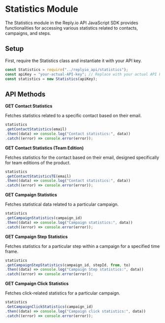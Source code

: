# Statistics Module

The Statistics module in the Reply.io API JavaScript SDK provides functionalities for accessing various statistics related to contacts, campaigns, and steps.

## Setup

First, require the Statistics class and instantiate it with your API key.

```js
const Statistics = require("../replyio_api/statistics");
const apiKey = "your-actual-API-key"; // Replace with your actual API key
const statistics = new Statistics(apiKey);
```

## API Methods

**GET Contact Statistics**

Fetches statistics related to a specific contact based on their email.

```js
statistics
.getContactStatistics(email)
.then((data) => console.log("Contact statistics:", data))
.catch((error) => console.error(error));
```

**GET Contact Statistics (Team Edition)**

Fetches statistics for the contact based on their email, designed specifically for team editions of the product.

```js
statistics
.getContactStatisticsTE(email)
.then((data) => console.log("Contact statistics:", data))
.catch((error) => console.error(error));
```

**GET Campaign Statistics**

Fetches statistical data related to a particular campaign.

```js
statistics
.getCampaignStatistics(campaign_id)
.then((data) => console.log("Campaign statistics:", data))
.catch((error) => console.error(error));
```

**GET Campaign Step Statistics**

Fetches statistics for a particular step within a campaign for a specified time frame.

```js
statistics
.getCampaignStepStatistics(campaign_id, stepId, from, to)
.then((data) => console.log("Campaign Step statistics:", data))
.catch((error) => console.error(error));
```

**GET Campaign Click Statistics**

Fetches click-related statistics for a particular campaign.

```js
statistics
.GetCampaignClickStatistics(campaign_id)
.then((data) => console.log("Campaign click statistics:", data))
.catch((error) => console.error(error));
```
